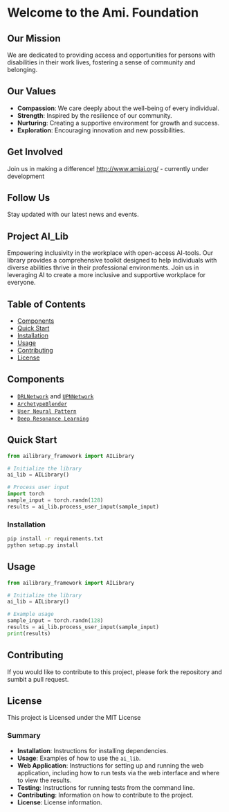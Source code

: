 # Welcome to the Ami. Foundation

## Our Mission
We are dedicated to providing access and opportunities for persons with disabilities in their work lives, fostering a sense of community and belonging.

## Our Values
- **Compassion**: We care deeply about the well-being of every individual.
- **Strength**: Inspired by the resilience of our community.
- **Nurturing**: Creating a supportive environment for growth and success.
- **Exploration**: Encouraging innovation and new possibilities.

## Get Involved
Join us in making a difference! <http://www.amiai.org/> - currently under development

## Follow Us
Stay updated with our latest news and events. 

## Project AI_Lib

Empowering inclusivity in the workplace with open-access AI-tools. Our library provides a comprehensive toolkit designed to help individuals with diverse abilities thrive in their professional environments. Join us in leveraging AI to create a more inclusive and supportive workplace for everyone.

## Table of Contents

- [Components](#components)
- [Quick Start](#quick-start)
- [Installation](#installation)
- [Usage](#usage)
- [Contributing](#contributing)
- [License](#license)

## Components

- [`DRLNetwork`](drl_upn_networks.py) and [`UPNNetwork`](drl_upn_networks.py)
- [`ArchetypeBlender`](archetype_blender.py)
- [`User Neural Pattern`](user_neural_pattern.py)
- [`Deep Resonance Learning`](deep_resonance_learning.py)

## Quick Start

```python
from ailibrary_framework import AILibrary

# Initialize the library
ai_lib = AILibrary()

# Process user input
import torch
sample_input = torch.randn(128)
results = ai_lib.process_user_input(sample_input)
```

### Installation

```bash
pip install -r requirements.txt
python setup.py install
```

## Usage

```python
from ailibrary_framework import AILibrary

# Initialize the library
ai_lib = AILibrary()

# Example usage
sample_input = torch.randn(128)
results = ai_lib.process_user_input(sample_input)
print(results)
```

## Contributing

If you would like to contribute to this project, please fork the repository and sumbit a pull request.

## License

This project is Licensed under the MIT License

### Summary

- **Installation**: Instructions for installing dependencies.
- **Usage**: Examples of how to use the `ai_lib`.
- **Web Application**: Instructions for setting up and running the web application, including how to run tests via the web interface and where to view the results.
- **Testing**: Instructions for running tests from the command line.
- **Contributing**: Information on how to contribute to the project.
- **License**: License information.

